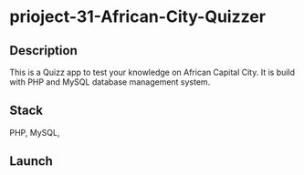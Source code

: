 # prioject-31-African-City-Quizzer

## Description

This is a Quizz app to test your knowledge on African Capital City. It is build with PHP and MySQL database management system.

## Stack

PHP, MySQL,

## Launch

